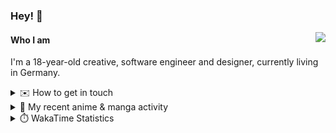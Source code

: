 ### Hey! 👋

[<img src="https://lanyard-profile-readme.vercel.app/api/228965621478588416" align="right">](https://discord.com/users/228965621478588416)

#### Who I am

I'm a 18-year-old creative, software engineer and designer, currently living in Germany.

<details>
  <summary>✉️ How to get in touch</summary>
  
> Sorted by how quickly you can expect a reply
- [Hit me up on Discord](https://discord.com/users/228965621478588416)
- [Hit me up on Twitter](https://twitter.com/cruggdev)
- [Send me a mail](mailto:me@crg.sh)
</details>


<details>
  <summary>🌸 My recent anime & manga activity</summary>
  
<!-- ANILIST_ACTIVITY:start -->

-   📺 Watched episode 2 - 8 of [Chainsaw Man](https://anilist.co/anime/127230) (17:28, 17 July 2024)
-   📺 Plans to watch [2.5 Dimensional Seduction](https://anilist.co/anime/158559) (13:08, 17 July 2024)
-   📺 Watched episode 1 of [ZOMBIE LAND SAGA REVENGE](https://anilist.co/anime/110733) (19:55, 16 July 2024)
-   📺 Plans to watch [Gushing Over Magical Girls](https://anilist.co/anime/162780) (17:32, 16 July 2024)
-   📺 Watched episode 4 of [K-ON! Season 2](https://anilist.co/anime/7791) (15:33, 02 July 2024)

<!-- ANILIST_ACTIVITY:end -->
</details>

<details>
  <summary>⏱️ WakaTime Statistics</summary>

<!--START_SECTION:waka-->

```txt
From: 11 July 2024 - To: 18 July 2024

Svelte       3 hrs 27 mins   ███████████░░░░░░░░░░░░░░   44.15 %
TypeScript   2 hrs 18 mins   ███████▒░░░░░░░░░░░░░░░░░   29.49 %
Sass         40 mins         ██░░░░░░░░░░░░░░░░░░░░░░░   08.55 %
Prisma       33 mins         █▓░░░░░░░░░░░░░░░░░░░░░░░   07.15 %
JavaScript   14 mins         ▓░░░░░░░░░░░░░░░░░░░░░░░░   03.09 %
```

<!--END_SECTION:waka-->
</details>
